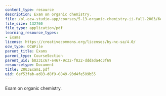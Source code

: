 ```yaml
---
content_type: resource
description: Exam on organic chemistry.
file: /ol-ocw-studio-app/courses/5-13-organic-chemistry-ii-fall-2003/6ef53fabad83d8f9084993d4fe509b55_2003Exam1.pdf
file_size: 132760
file_type: application/pdf
learning_resource_types:
- Exams
license: https://creativecommons.org/licenses/by-nc-sa/4.0/
ocw_type: OCWFile
parent_title: Exams
parent_type: CourseSection
parent_uid: b8231c67-e467-9c32-f822-dddada4c3f69
resourcetype: Document
title: 2003Exam1.pdf
uid: 6ef53fab-ad83-d8f9-0849-93d4fe509b55
---
```

Exam on organic chemistry.